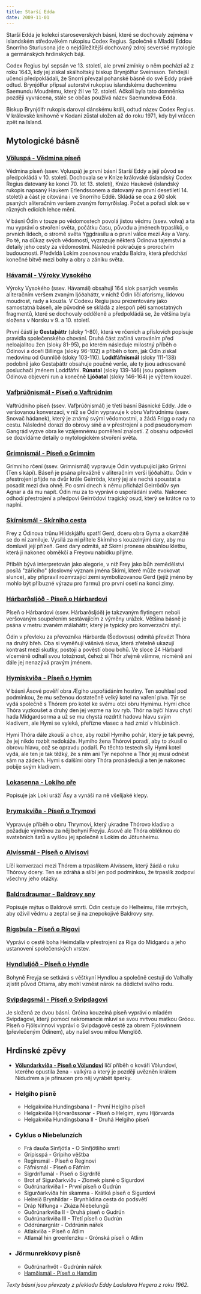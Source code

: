 ```yaml
---
title: Starší Edda
date: 2009-11-01
---
```


Starší Edda je kolekcí staroseverských básní, které se dochovaly zejména v islandském středověkém rukopisu Codex Regius. Společně s Mladší Eddou Snorriho Sturlusona jde o nejdůležitější dochovaný zdroj severské mytologie a germánských hrdinských bájí.

Codex Regius byl sepsán ve 13\. století, ale první zmínky o něm pochází až z roku 1643, kdy jej získal skálholtský biskup Brynjólfur Sveinsson. Tehdejší učenci předpokládali, že Snorri převzal pohanské básně do své Eddy právě odtud. Brynjólfur připsal autorství rukopisu islandskému duchovnímu Saemundu Moudrému, který žil ve 12\. století. Ačkoli byla tato domněnka později vyvrácena, stále se občas používá název Saemundova Edda.

Biskup Brynjólfr rukopis daroval dánskému králi, odtud název Codex Regius. V královské knihovně v Kodani zůstal uložen až do roku 1971, kdy byl vrácen zpět na Island.

## Mytologické básně

### [Völuspá - Vědmina píseň](/sagy/starsi-edda/voluspa-vedmina-pisen)

Vědmina píseň (ssev. Vǫluspá) je první básní Starší Eddy a její původ se předpokládá v 10\. století. Dochovala se v Knize královské (islandský Codex Regius datovaný ke konci 70\. let 13\. století), Knize Haukově (islandský rukopis napsaný Haukem Erlendssonem a datovaný na první desetiletí 14\. století) a část je citována i ve Snorriho Eddě. Skládá se cca z 60 slok psaných aliteračním veršem zvaným fornyrðislag. Počet a pořadí slok se v různých edicích lehce mění.

V básni Ódin v touze po vědomostech povolá jistou vědmu (ssev. volva) a ta mu vypráví o stvoření světa, počátku času, původu a jménech trpaslíků, o prvních lidech, o stromě světa Yggdrasilu a o první válce mezi Ásy a Vany. Po té, na důkaz svých vědomostí, vyzrazuje některá Ódinova tajemství a detaily jeho cesty za vědomostmi. Následně pokračuje s proroctvím budoucnosti. Předvídá Lokim zosnovanou vraždu Baldra, která předchází konečné bitvě mezi bohy a obry a zániku světa.

### [Hávamál - Výroky Vysokého](/sagy/starsi-edda/havamal-vyroky-vysokeho)

Výroky Vysokého (ssev. Hávamál) obsahují 164 slok psaných vesměs aliteračním veršem zvaným ljóðaháttr, v nichž Ódin líčí aforismy, lidovou moudrost, rady a kouzla. V Codexu Regiu jsou prezentovány jako samostatná báseň, ale původně se skládá z alespoň pěti samostatných fragmentů, které se dochovaly odděleně a předpokládá se, že většina byla složena v Norsku v 9\. a 10\. století.

První částí je **Gestaþáttr** (sloky 1-80), která ve rčeních a příslovích popisuje pravidla společenského chování. Druhá část začíná varováním před neloajalitou žen (sloky 81-95), po kterém následuje milostný příběh o Ódinovi a dceři Billinga (sloky 96-102) a příběh o tom, jak Ódin získal medovinu od Gunnlöð (sloky 103-110). **Loddfáfnismál** (sloky 111-138) podobně jako Gestaþáttr obsahuje poučné verše, ale ty jsou adresované posluchači jménem Loddfáfni. **Rúnatal** (sloky 139-146) jsou popisem Ódinova objevení run a konečně **Ljóðatal** (sloky 146-164) je výčtem kouzel.

### [Vafþrúðnismál - Píseň o Vaftrúdnim](/sagy/starsi-edda/vaftrudnismal-pisen-o-vaftrudnim)

Vaftrúdniho píseň (ssev. Vafþrúðnismál) je třetí básní Básnické Eddy. Jde o veršovanou konverzaci, v níž se Ódin vypravuje k obru Vaftrúdnimu (ssev. Snovač hádanek), který je známý svými vědomostmi, a žádá Frigg o rady na cestu. Následně dorazí do obrovy síně a v přestrojení a pod pseudonymem Gangrád vyzve obra ke vzájemnému poměření znalostí. Z obsahu odpovědí se dozvídáme detaily o mytologickém stvoření světa.

### [Grímnismál - Píseň o Grímnim](/sagy/starsi-edda/grimnismal-pisen-o-grimnim)

Grímniho rčení (ssev. Grímnismál) vypravuje Ódin vystupující jako Grímni (Ten s kápí). Báseň je psána převážně v aliteračním verši ljóðaháttu. Ódin v přestrojení přijde na dvůr krále Geirröda, který jej ale nechá spoustat a posadit mezi dva ohně. Po osmi dnech k němu přichází Geirrödův syn Agnar a dá mu napít. Ódin mu za to vypráví o uspořádání světa. Nakonec odhodí přestrojení a předpoví Geirrödovi tragický osud, který se krátce na to naplní.

### [Skírnismál - Skírniho cesta](/sagy/starsi-edda/skirnismal-skirniho-cesta)

Frey z Ódinova trůnu Hlídskjálfu spatří Gerd, dceru obra Gyma a okamžitě se do ní zamiluje. Vysílá za ní přítele Skírniho s kouzelnými dary, aby mu domluvil její přízeň. Gerd dary odmítá, až Skírni pronese obsáhlou kletbu, která ji nakonec obměkčí a Freyovu nabídku přijme.

Příběh bývá interpretován jako alegorie, v níž Frey jako bůh zemědělství posílá "zářícího" (doslovný význam jména Skírni, které může evokovat slunce), aby připravil rozmrzající zemi symbolizovanou Gerd (jejíž jméno by mohlo být příbuzné výrazu pro farmu) pro první osetí na konci zimy.

### [Hárbarðsljóð - Píseň o Hárbardovi](/sagy/starsi-edda/harbardsljod-pisen-o-harbardovi)

Píseň o Hárbardovi (ssev. Hárbarðsljóð) je takzvaným flytingem neboli veršovaným soupeřením sestávajícím z výměny urážek. Většina básně je psána v metru zvaném málaháttr, který je typický pro konverzační styl.

Ódin v převleku za převozníka Hárbarda (Šedovous) odmítá převézt Thóra na druhý břeh. Oba si vyměňují vášnivá slova, která zřetelně ukazují kontrast mezi skutky, postoji a pověstí obou bohů. Ve sloce 24 Hárbard víceméně odhalí svou totožnost, čehož si Thór zřejmě všimne, nicméně ani dále jej nenazývá pravým jménem.

### [Hymiskviða - Píseň o Hymim](/sagy/starsi-edda/hymiskvida-pisen-o-hymim)

V básni Ásové pověří obra Ægiho uspořádáním hostiny. Ten souhlasí pod podmínkou, že mu seženou dostatečně velký kotel na vaření piva. Týr se vydá společně s Thórem pro kotel ke svému otci obru Hymimu. Hymi chce Thóra vyzkoušet a druhý den jej vezme na lov ryb. Thór na býčí hlavu chytí hada Midgardsorma a už se mu chystá rozdrtit hadovu hlavu svým kladivem, ale Hymi se vyleká, přeřízne vlasec a had zmizí v hlubinách.

Hymi Thóra dále zkouší a chce, aby rozbil Hymiho pohár, který je tak pevný, že jej nikdo rozbít nedokáže. Hymiho žena Thórovi poradí, aby to zkusil o obrovu hlavu, což se opravdu podaří. Po těchto testech síly Hymi kotel vydá, ale ten je tak těžký, že s ním ani Týr nepohne a Thór jej musí odnést sám na zádech. Hymi s dalšími obry Thóra pronásledují a ten je nakonec pobije svým kladivem.

### [Lokasenna - Lokiho pře](/sagy/starsi-edda/lokasenna-lokiho-pre)

Popisuje jak Loki uráží Ásy a vynáší na ně všelijaké klepy.

### [Þrymskviða - Píseň o Trymovi](/sagy/starsi-edda/trymskvida-pisen-o-trymovi)

Vypravuje příběh o obru Thrymovi, který ukradne Thórovo kladivo a požaduje výměnou za něj bohyni Freyju. Ásové ale Thóra obléknou do svatebních šatů a vyšlou jej společně s Lokim do Jötunheimu.

### [Alvíssmál - Píseň o Alvísovi](/sagy/starsi-edda/alvissmal-pisen-o-alvisovi)

Líčí konverzaci mezi Thórem a trpaslíkem Alvíssem, který žádá o ruku Thórovy dcery. Ten se zdráhá a slíbí jen pod podmínkou, že trpaslík zodpoví všechny jeho otázky.

### [Baldrsdraumar - Baldrovy sny](/sagy/starsi-edda/baldrsdraumar-baldrovy-sny)

Popisuje mýtus o Baldrově smrti. Ódin cestuje do Helheimu, říše mrtvých, aby oživil vědmu a zeptal se jí na znepokojivé Baldrovy sny.

### [Rígsþula - Píseň o Rígovi](/sagy/starsi-edda/rigstula-pisen-o-rigovi)

Vypráví o cestě boha Heimdalla v přestrojení za Ríga do Midgardu a jeho ustanovení společenských vrstev.

### [Hyndluljóð - Píseň o Hyndle](/sagy/starsi-edda/hyndluljod-pisen-o-hyndle)

Bohyně Freyja se setkává s věštkyní Hyndlou a společně cestují do Valhally zjistit původ Óttarra, aby mohl vznést nárok na dědictví svého rodu.

### [Svipdagsmál - Píseň o Svipdagovi](/sagy/starsi-edda/svipdagsmal-pisen-o-svipdagovi)

Je složená ze dvou básní. Gróina kouzelná píseň vypráví o mladém Svipdagovi, který pomocí nekromancie mluví se svou mrtvou matkou Gróou. Píseň o Fjölsvinnovi vypráví o Svipdagově cestě za obrem Fjolsvinnem (převlečeným Ódinem), aby našel svou milou Menglöð.

## Hrdinské zpěvy

*   [**Völundarkviða - Píseň o Völundovi**](/sagy/starsi-edda/volundarkvida-pisen-o-volundovi) líčí příběh o kováři Völundovi, kterého opustila žena - valkýra a který je později uvězněn králem Nídudrem a je přinucen pro něj vyrábět šperky.
*   ### Helgiho písně

    *   Helgakviða Hundingsbana I - První Helgiho píseň
    *   Helgakviða Hjörvarðssonar - Píseň o Helgim, synu Hjörvarda
    *   Helgakviða Hundingsbana II - Druhá Helgiho píseň
*   ### Cyklus o Niebelunzích

    *   Frá dauða Sinfjötla - O Sinfjötliho smrti
    *   Grípisspá - Grípiho věštba
    *   Reginsmál - Píseň o Reginovi
    *   Fáfnismál - Píseň o Fáfnim
    *   Sigrdrífumál - Píseň o Sigrdrífě
    *   Brot af Sigurðarkviðu - Zlomek písně o Sigurdovi
    *   Guðrúnarkviða I - První píseň o Gudrún
    *   Sigurðarkviða hin skamma - Krátká píseň o Sigurdovi
    *   Helreið Brynhildar - Brynhildina cesta do podsvětí
    *   Dráp Niflunga - Zkáza Niebelungů
    *   Guðrúnarkviða II - Druhá píseň o Gudrún
    *   Guðrúnarkviða III - Třetí píseň o Gudrún
    *   Oddrúnargrátr - Oddrúnin nářek
    *   Atlakviða - Píseň o Atlim
    *   Atlamál hin groenlenzku - Grónská píseň o Atlim
*   ### Jörmunrekkovy písně

    *   Guðrúnarhvöt - Gudrúnin nářek
    *   [Hamðismál - Píseň o Hamdim](/sagy/starsi-edda/hamdismal-pisen-o-hamdim)

_Texty básní jsou převzaty z překladu Eddy Ladislava Hegera z roku 1962._
